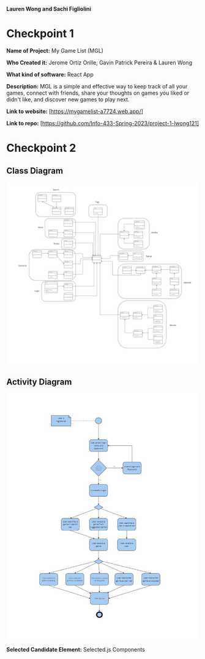 **Lauren Wong and Sachi Figliolini**

# Checkpoint 1

**Name of Project:** My Game List (MGL)

**Who Created it:** Jerome Ortiz Orille, Gavin Patrick Pereira & Lauren Wong

**What kind of software:** React App

**Description:** MGL is a simple and effective way to keep track of all your games, connect with friends, share your thoughts on games you liked or didn't like, and discover new games to play next.

**Link to website:** [https://mygamelist-a7724.web.app/]

**Link to repo:** [https://github.com/Info-433-Spring-2023/project-1-lwong121]



# Checkpoint 2

## Class Diagram

![Class Diagram](/images/INFO%20443%20Checkpoint%202%20-%20Class%20Diagram.jpg)

## Activity Diagram

![Activity Diagram](/images/INFO%20443%20Checkpoint%202%20-%20Activity%20Diagram.jpg)

**Selected Candidate Element:**
Selected.js Components